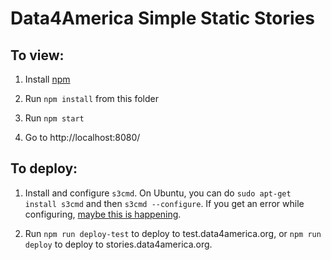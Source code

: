 # Data4America Simple Static Stories

## To view:

1. Install [npm](https://www.npmjs.com/)

2. Run `npm install` from this folder

3. Run `npm start`

4. Go to http://localhost:8080/

## To deploy:

1. Install and configure `s3cmd`. On Ubuntu, you can do `sudo apt-get install s3cmd` and then `s3cmd --configure`. If you get an error while configuring, [maybe this is happening](http://stackoverflow.com/a/25637457/786644).

2. Run `npm run deploy-test` to deploy to test.data4america.org, or `npm run deploy` to deploy to stories.data4america.org.